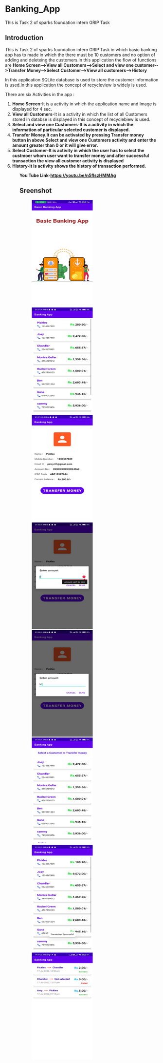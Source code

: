 # Banking_App
This is Task 2 of sparks foundation intern GRIP Task

## Introduction

This is Task 2 of sparks foundation intern GRIP Task in which basic banking app has to made in which the there must be 10 customers and no option of adding and deleteing 
the customers.In this application the flow of functions are <b>Home Screen-->View all Customers-->Select and view one customer-->Transfer Money-->Select Customer-->View 
all customers-->History</b>

In this application SQLite database is used to store the customer information is used.In this application the concept of recycleview is widely is used.

There are six Activities in the app :
<ol>
<li> <b>Home Screen</b>-It is a activity in which the application name and Image is displayed for 4 sec.
<li> <b>View all Customers</b>-It is a activity in which the list of all Customers stored in databse is displayed in this concept of recyclebiew is used.
<li> <b>Select and view one Customers-It is a activity in which the information of particular selected customer is displayed.
<li> <b>Transfer Money</b>.It can be activated by pressing Transfer money button in above Select and view one Customers activity and enter the amount greater 
than 0 or it will give error.
<li> <b>Select Customer</b>-It is activity in which the user has to select the custmoer whom user want to transfer money and after successful transaction the view all 
customer activity is displayed
<li> <b>History</b>-It is activity shows the history of transaction performed.
<ol>
	
<b>You Tube Link</b>-https://youtu.be/n5fIszHMMAg

## Sreenshot
	
<p id="img_cont">
	<img src="/1.jpeg" width = "200" height= "350" hspace=40>
	<img src="/2.jpeg" width = "200" height= "350" hspace=40>
	<img src="/3.jpeg" width = "200" height= "350" hspace=40>
	<img src="/4.jpeg" width = "200" height= "350" hspace=40>
	<img src="/5.jpeg" width = "200" height= "350" hspace=40>
	<img src="/6.jpeg" width = "200" height= "350" hspace=40>
	<img src="/7.jpeg" width = "200" height= "350" hspace=40>
	<img src="/8.jpeg" width = "200" height= "350" hspace=40>
</p>


